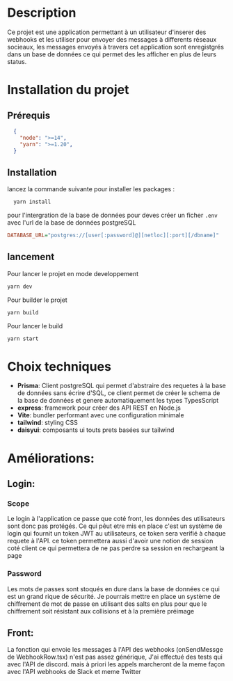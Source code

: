 # Description

Ce projet est une application permettant à un utilisateur d'inserer des webhooks et les utiliser pour envoyer des messages à differents réseaux socieaux, les messages envoyés à travers cet application sont enregistgrés dans un base de données ce qui permet des les afficher en plus de leurs status.

# Installation du projet

## Prérequis

```JSON
  {
    "node": ">=14",
    "yarn": ">=1.20",
  }
```

## Installation

lancez la commande suivante pour installer les packages :

```bash
  yarn install
```

pour l'intergration de la base de données pour deves créer un ficher `.env` avec l'url de la base de données postgreSQL

```INI
DATABASE_URL="postgres://[user[:password]@][netloc][:port][/dbname]"
```

## lancement

Pour lancer le projet en mode developpement

```bash
yarn dev
```

Pour builder le projet

```bash
yarn build
```

Pour lancer le build

```bash
yarn start
```

# Choix techniques

- **Prisma**: Client postgreSQL qui permet d'abstraire des requetes à la base de données sans écrire d'SQL, ce client permet de créer le schema de la base de données et genere automatiquement les types TypesScript
- **express**: framework pour créer des API REST en Node.js
- **Vite**: bundler performant avec une configuration minimale
- **tailwind**: styling CSS
- **daisyui**: composants ui touts prets basées sur tailwind

# Améliorations:

## Login:

### Scope

Le login à l'application ce passe que coté front, les données des utilisateurs sont donc pas protégés. Ce qui pêut etre mis en place c'est un système de login qui fournit un token JWT au utilisateurs, ce token sera verifié à chaque requete à l'API. ce token permettera aussi d'avoir une notion de session coté client ce qui permettera de ne pas perdre sa session en rechargeant la page

### Password

Les mots de passes sont stoqués en dure dans la base de données ce qui est un grand rique de sécurité. Je pourrais mettre en place un système de chiffrement de mot de passe en utilisant des salts en plus pour que le chiffrement soit résistant aux collisions et à la première préimage

## Front:

La fonction qui envoie les messages à l'API des webhooks (onSendMessge de WebhookRow.tsx) n'est pas assez générique, J'ai effectué des tests qui avec l'API de discord. mais à priori les appels marcheront de la meme façon avec l'API webhooks de Slack et meme Twitter
